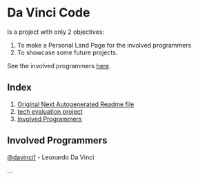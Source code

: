 # Da Vinci Code

Is a project with only 2 objectives:

1. To make a Personal Land Page for the involved programmers
2. To showcase some future projects.

See the involved programmers [here](#Involved-Programmers).

## Index

1. [Original Next Autogenerated Readme file](docs/ORIGINAL_NEXT_AUTOGERENATED_README.md)
2. [tech evaluation project](docs/TECH-EVALUATION.md)
3. [Involved Programmers](#Involved-Programmers)

<a name="Involved-Programmers"></a>

## Involved Programmers

[@davincif](https://www.linkedin.com/in/davincif/) - Leonardo Da Vinci

...
